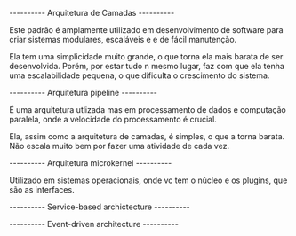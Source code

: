 ---------- Arquitetura de Camadas ----------

Este padrão é amplamente utilizado em desenvolvimento de software para criar sistemas modulares, escaláveis e e de fácil manutenção. 

Ela tem uma simplicidade muito grande, o que torna ela mais barata de ser desenvolvida. Porém, por estar tudo n mesmo lugar, faz com que ela tenha uma escalabilidade pequena, o que dificulta o crescimento do sistema.

---------- Arquitetura pipeline ----------

É uma arquitetura utlizada mas em processamento de dados e computação paralela, onde a velocidade do processamento é crucial.

Ela, assim como a arquitetura de camadas, é simples, o que a torna barata. Não escala muito bem por fazer uma atividade de cada vez.

---------- Arquitetura microkernel ----------

Utilizado em sistemas operacionais, onde vc tem o núcleo e os plugins, que são as interfaces.

---------- Service-based archictecture ----------



---------- Event-driven architecture ----------

